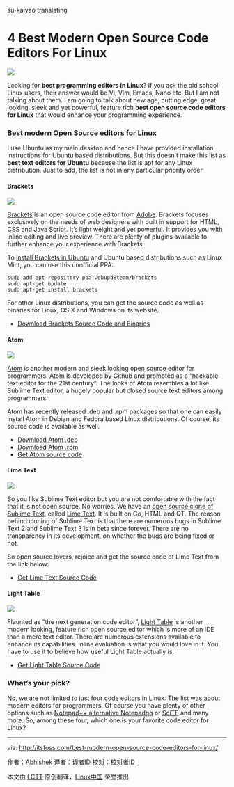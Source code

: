 su-kaiyao translating

4 Best Modern Open Source Code Editors For Linux
================================================================================
![](http://itsfoss.itsfoss.netdna-cdn.com/wp-content/uploads/2015/01/Best_Open_Source_Editors.jpeg)

Looking for **best programming editors in Linux**? If you ask the old school Linux users, their answer would be Vi, Vim, Emacs, Nano etc. But I am not talking about them. I am going to talk about new age, cutting edge, great looking, sleek and yet powerful, feature rich **best open source code editors for Linux** that would enhance your programming experience.

### Best modern Open Source editors for Linux ###

I use Ubuntu as my main desktop and hence I have provided installation instructions for Ubuntu based distributions. But this doesn’t make this list as **best text editors for Ubuntu** because the list is apt for any Linux distribution. Just to add, the list is not in any particular priority order.

#### Brackets ####

![](http://itsfoss.itsfoss.netdna-cdn.com/wp-content/uploads/2015/01/brackets_UI.jpeg)

[Brackets][1] is an open source code editor from [Adobe][2]. Brackets focuses exclusively on the needs of web designers with built in support for HTML, CSS and Java Script. It’s light weight and yet powerful. It provides you with inline editing and live preview. There are plenty of plugins available to further enhance your experience with Brackets.

To [install Brackets in Ubuntu][3] and Ubuntu based distributions such as Linux Mint, you can use this unofficial PPA:

    sudo add-apt-repository ppa:webupd8team/brackets
    sudo apt-get update
    sudo apt-get install brackets

For other Linux distributions, you can get the source code as well as binaries for Linux, OS X and Windows on its website.

- [Download Brackets Source Code and Binaries][5]

#### Atom ####

![](http://itsfoss.itsfoss.netdna-cdn.com/wp-content/uploads/2014/08/Atom_Editor.jpeg)

[Atom][5] is another modern and sleek looking open source editor for programmers. Atom is developed by Github and promoted as a “hackable text editor for the 21st century”. The looks of Atom resembles a lot like Sublime Text editor, a hugely popular but closed source text editors among programmers.

Atom has recently released .deb and .rpm packages so that one can easily install Atom in Debian and Fedora based Linux distributions. Of course, its source code is available as well.

- [Download Atom .deb][6]
- [Download Atom .rpm][7]
- [Get Atom source code][8]

#### Lime Text ####

![](http://itsfoss.itsfoss.netdna-cdn.com/wp-content/uploads/2014/08/LimeTextEditor.jpeg)

So you like Sublime Text editor but you are not comfortable with the fact that it is not open source. No worries. We have an [open source clone of Sublime Text][9], called [Lime Text][10]. It is built on Go, HTML and QT. The reason behind cloning of Sublime Text is that there are numerous bugs in Sublime Text 2 and Sublime Text 3 is in beta since forever. There are no transparency in its development, on whether the bugs are being fixed or not.

So open source lovers, rejoice and get the source code of Lime Text from the link below:

- [Get Lime Text Source Code][11]

#### Light Table ####

![](http://itsfoss.itsfoss.netdna-cdn.com/wp-content/uploads/2015/01/Light_Table.jpeg)

Flaunted as “the next generation code editor”, [Light Table][12] is another modern looking, feature rich open source editor which is more of an IDE than a mere text editor. There are numerous extensions available to enhance its capabilities. Inline evaluation is what you would love in it. You have to use it to believe how useful Light Table actually is.

- [Get Light Table Source Code][13]

### What’s your pick? ###

No, we are not limited to just four code editors in Linux. The list was about modern editors for programmers. Of course you have plenty of other options such as [Notepad++ alternative Notepadqq][14] or [SciTE][15] and many more. So, among these four, which one is your favorite code editor for Linux?

--------------------------------------------------------------------------------

via: http://itsfoss.com/best-modern-open-source-code-editors-for-linux/

作者：[Abhishek][a]
译者：[译者ID](https://github.com/译者ID)
校对：[校对者ID](https://github.com/校对者ID)

本文由 [LCTT](https://github.com/LCTT/TranslateProject) 原创翻译，[Linux中国](http://linux.cn/) 荣誉推出

[a]:http://itsfoss.com/author/Abhishek/
[1]:http://brackets.io/
[2]:http://www.adobe.com/
[3]:http://itsfoss.com/install-brackets-ubuntu/
[4]:https://github.com/adobe/brackets/releases
[5]:https://atom.io/
[6]:https://atom.io/download/deb
[7]:https://atom.io/download/rpm
[8]:https://github.com/atom/atom/blob/master/docs/build-instructions/linux.md
[9]:http://itsfoss.com/lime-text-open-source-alternative/
[10]:http://limetext.org/
[11]:https://github.com/limetext/lime
[12]:http://lighttable.com/
[13]:https://github.com/LightTable/LightTable
[14]:http://itsfoss.com/notepadqq-notepad-for-linux/
[15]:http://itsfoss.com/scite-the-notepad-for-linux/
